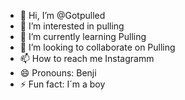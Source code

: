 - 👋 Hi, I’m @Gotpulled
- 👀 I’m interested in pulling
- 🌱 I’m currently learning Pulling
- 💞️ I’m looking to collaborate on Pulling
- 📫 How to reach me Instagramm
- 😄 Pronouns: Benji
- ⚡ Fun fact: I´m a boy

<!---
Gotpulled/Gotpulled is a ✨ special ✨ repository because its `README.md` (this file) appears on your GitHub profile.
You can click the Preview link to take a look at your changes.
--->
